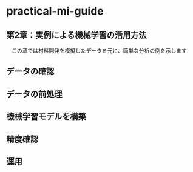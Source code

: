 # practical-mi-guide
## 第2章：実例による機械学習の活用方法
　この章では材料開発を模擬したデータを元に、簡単な分析の例を示します

## データの確認

## データの前処理

## 機械学習モデルを構築

## 精度確認

## 運用
